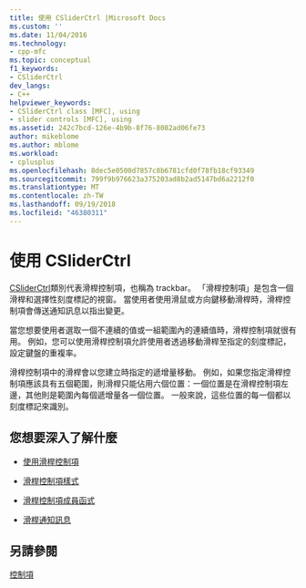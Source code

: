```yaml
---
title: 使用 CSliderCtrl |Microsoft Docs
ms.custom: ''
ms.date: 11/04/2016
ms.technology:
- cpp-mfc
ms.topic: conceptual
f1_keywords:
- CSliderCtrl
dev_langs:
- C++
helpviewer_keywords:
- CSliderCtrl class [MFC], using
- slider controls [MFC], using
ms.assetid: 242c7bcd-126e-4b9b-8f76-8082ad06fe73
author: mikeblome
ms.author: mblome
ms.workload:
- cplusplus
ms.openlocfilehash: 8dec5e0500d7857c8b6781cfd0f78fb18cf93349
ms.sourcegitcommit: 799f9b976623a375203ad8b2ad5147bd6a2212f0
ms.translationtype: MT
ms.contentlocale: zh-TW
ms.lasthandoff: 09/19/2018
ms.locfileid: "46380311"
---
```

# <a name="using-csliderctrl"></a>使用 CSliderCtrl

[CSliderCtrl](../mfc/reference/csliderctrl-class.md)類別代表滑桿控制項，也稱為 trackbar。 「滑桿控制項」是包含一個滑桿和選擇性刻度標記的視窗。 當使用者使用滑鼠或方向鍵移動滑桿時，滑桿控制項會傳送通知訊息以指出變更。

當您想要使用者選取一個不連續的值或一組範圍內的連續值時，滑桿控制項就很有用。 例如，您可以使用滑桿控制項允許使用者透過移動滑桿至指定的刻度標記，設定鍵盤的重複率。

滑桿控制項中的滑桿會以您建立時指定的遞增量移動。 例如，如果您指定滑桿控制項應該具有五個範圍，則滑桿只能佔用六個位置：一個位置是在滑桿控制項左邊，其他則是範圍內每個遞增量各一個位置。 一般來說，這些位置的每一個都以刻度標記來識別。

## <a name="what-do-you-want-to-know-more-about"></a>您想要深入了解什麼

- [使用滑桿控制項](../mfc/using-slider-controls.md)

- [滑桿控制項樣式](../mfc/slider-control-styles.md)

- [滑桿控制項成員函式](../mfc/slider-control-member-functions.md)

- [滑桿通知訊息](../mfc/slider-notification-messages.md)

## <a name="see-also"></a>另請參閱

[控制項](../mfc/controls-mfc.md)

